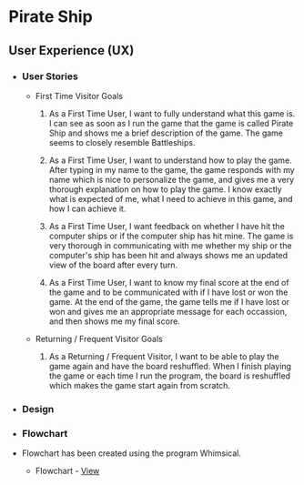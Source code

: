 # Pirate Ship

## User Experience (UX)

* ### User Stories

    - First Time Visitor Goals

        1. As a First Time User, I want to fully understand what this game is. I can see as soon as I run the game that the game is called Pirate Ship and shows me a brief description of the game. The game seems to closely resemble Battleships.

        2. As a First Time User, I want to understand how to play the game. After typing in my name to the game, the game responds with my name which is nice to personalize the game, and gives me a very thorough explanation on how to play the game. I know exactly what is expected of me, what I need to achieve in this game, and how I can achieve it. 

        3. As a First Time User, I want feedback on whether I have hit the computer ships or if the computer ship has hit mine. The game is very thorough in communicating with me whether my ship or the computer's ship has been hit and always shows me an updated view of the board after every turn.

        4. As a First Time User, I want to know my final score at the end of the game and to be communicated with if I have lost or won the game. At the end of the game, the game tells me if I have lost or won and gives me an appropriate message for each occassion, and then shows me my final score. 

    - Returning / Frequent Visitor Goals

        1. As a Returning / Frequent Visitor, I want to be able to play the game again and have the board reshuffled. When I finish playing the game or each time I run the program, the board is reshuffled which makes the game start again from scratch.

* ### Design

* ### Flowchart

- Flowchart has been created using the program Whimsical.

    -  Flowchart - [View](assets/documentation/whimsical_map.png)